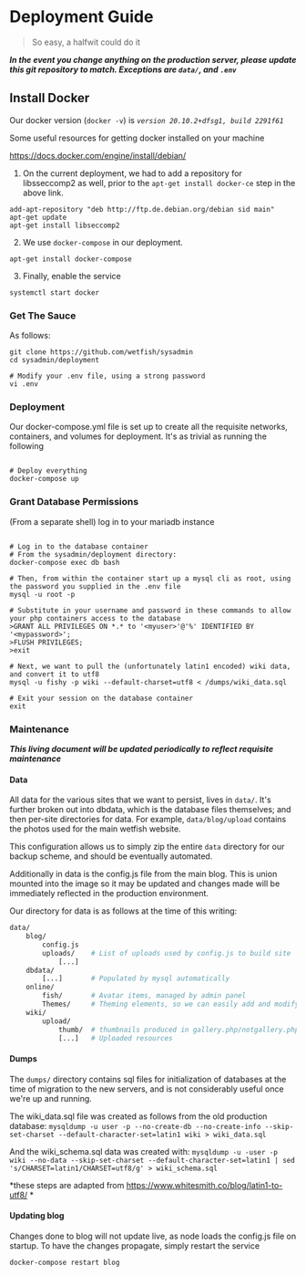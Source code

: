 # Deployment Guide

> So easy, a halfwit could do it

__*In the event you change anything on the production server, please update this git repository to match. Exceptions are `data/`, and `.env`*__

## Install Docker

Our docker version (`docker -v`) is *`version 20.10.2+dfsg1, build 2291f61`*

Some useful resources for getting docker installed on your machine

https://docs.docker.com/engine/install/debian/

1. On the current deployment, we had to add a repository for libsseccomp2 as well, prior to the `apt-get install docker-ce` step in the above link.

```
add-apt-repository "deb http://ftp.de.debian.org/debian sid main"
apt-get update
apt-get install libseccomp2
```

2. We use `docker-compose` in our deployment.

```
apt-get install docker-compose
```

3. Finally, enable the service

```
systemctl start docker
```

### Get The Sauce

As follows: 

```/bin/sh
git clone https://github.com/wetfish/sysadmin
cd sysadmin/deployment

# Modify your .env file, using a strong password 
vi .env
```

### Deployment

Our docker-compose.yml file is set up to create all the requisite networks, containers, and volumes for deployment. It's as trivial as running the following

```/bin/sh

# Deploy everything
docker-compose up 

```

### Grant Database Permissions

(From a separate shell) log in to your mariadb instance

```/bin/sh

# Log in to the database container
# From the sysadmin/deployment directory: 
docker-compose exec db bash

# Then, from within the container start up a mysql cli as root, using the password you supplied in the .env file
mysql -u root -p 

# Substitute in your username and password in these commands to allow your php containers access to the database
>GRANT ALL PRIVILEGES ON *.* to '<myuser>'@'%' IDENTIFIED BY '<mypassword>';
>FLUSH PRIVILEGES;
>exit

# Next, we want to pull the (unfortunately latin1 encoded) wiki data, and convert it to utf8
mysql -u fishy -p wiki --default-charset=utf8 < /dumps/wiki_data.sql

# Exit your session on the database container
exit

```

### Maintenance

__*This living document will be updated periodically to reflect requisite maintenance*__

#### Data

All data for the various sites that we want to persist, lives in `data/`. It's further broken out into dbdata, which is the database files themselves; and then per-site directories for data. For example,  `data/blog/upload` contains the photos used for the main wetfish website.

This configuration allows us to simply zip the entire `data` directory for our backup scheme, and should be eventually automated.

Additionally in data is the config.js file from the main blog. This is union mounted into the image so it may be updated and changes made will be immediately reflected in the production environment.

Our directory for data is as follows at the time of this writing:

```sh
data/
    blog/
        config.js
        uploads/    # List of uploads used by config.js to build site
            [...]
    dbdata/
        [...]       # Populated by mysql automatically
    online/
        fish/       # Avatar items, managed by admin panel
        Themes/     # Theming elements, so we can easily add and modify themes
    wiki/
        upload/
            thumb/  # thumbnails produced in gallery.php/notgallery.php
            [...]   # Uploaded resources
```

#### Dumps
 
The `dumps/` directory contains sql files for initialization of databases at the time of migration to the new servers, and is not considerably useful once we're up and running.

The wiki\_data.sql file was created as follows from the old production database:
`mysqldump -u user -p --no-create-db --no-create-info --skip-set-charset --default-character-set=latin1 wiki > wiki_data.sql`

And the wiki\_schema.sql data was created with:
`mysqldump -u -user -p wiki --no-data --skip-set-charset --default-character-set=latin1 | sed 's/CHARSET=latin1/CHARSET=utf8/g' > wiki_schema.sql`

*these steps are adapted from https://www.whitesmith.co/blog/latin1-to-utf8/ *

#### Updating blog

Changes done to blog will not update live, as node loads the config.js file on startup. To have the changes propagate, simply restart the service

```
docker-compose restart blog
```
